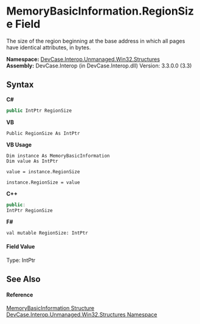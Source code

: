 # MemoryBasicInformation.RegionSize Field
 

The size of the region beginning at the base address in which all pages have identical attributes, in bytes.

**Namespace:**&nbsp;<a href="N_DevCase_Interop_Unmanaged_Win32_Structures">DevCase.Interop.Unmanaged.Win32.Structures</a><br />**Assembly:**&nbsp;DevCase.Interop (in DevCase.Interop.dll) Version: 3.3.0.0 (3.3)

## Syntax

**C#**<br />
``` C#
public IntPtr RegionSize
```

**VB**<br />
``` VB
Public RegionSize As IntPtr
```

**VB Usage**<br />
``` VB Usage
Dim instance As MemoryBasicInformation
Dim value As IntPtr

value = instance.RegionSize

instance.RegionSize = value
```

**C++**<br />
``` C++
public:
IntPtr RegionSize
```

**F#**<br />
``` F#
val mutable RegionSize: IntPtr
```


#### Field Value
Type: IntPtr

## See Also


#### Reference
<a href="T_DevCase_Interop_Unmanaged_Win32_Structures_MemoryBasicInformation">MemoryBasicInformation Structure</a><br /><a href="N_DevCase_Interop_Unmanaged_Win32_Structures">DevCase.Interop.Unmanaged.Win32.Structures Namespace</a><br />